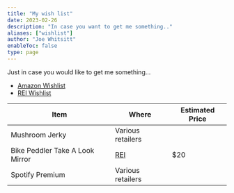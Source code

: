 ```yaml
---
title: "My wish list"
date: 2023-02-26
description: "In case you want to get me something.."
aliases: ["wishlist"]
author: "Joe Whitsitt"
enableToc: false
type: page
---
```

Just in case you would like to get me something...

- [Amazon Wishlist](https://www.amazon.com/hz/wishlist/ls/2QQKNU2CKJG3P)
- [REI Wishlist](https://www.rei.com/lists/361891311)

| Item                            | Where                                                                     | Estimated Price |
| ------------------------------- | ------------------------------------------------------------------------- | --------------- |
| Mushroom Jerky                  | Various retailers                                                         |                 |
| Bike Peddler Take A Look Mirror | [REI](https://www.rei.com/product/752285/bike-peddler-take-a-look-mirror) | $20             |
| Spotify Premium                 | Various retailers                                                         |                 |

